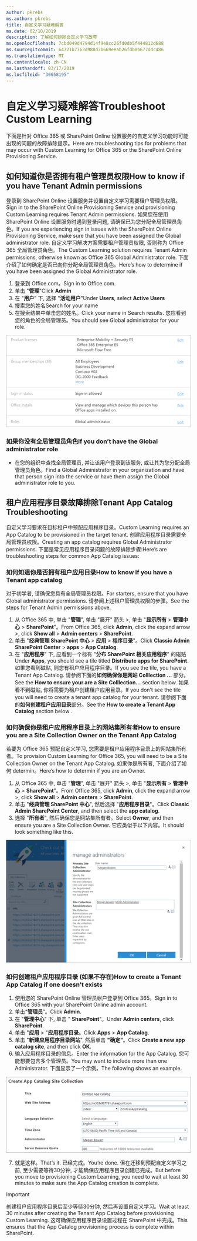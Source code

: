 ```yaml
---
author: pkrebs
ms.author: pkrebs
title: 自定义学习疑难解答
ms.date: 02/10/2019
description: 了解如何排除自定义学习故障
ms.openlocfilehash: 7cbd049d4794d14f9e8cc26fd0db5f444812d688
ms.sourcegitcommit: 64721b7763d988d3b669eeab26fdb8b677ddc486
ms.translationtype: MT
ms.contentlocale: zh-CN
ms.lasthandoff: 03/17/2019
ms.locfileid: "30658195"
---
```

# <a name="troubleshoot-custom-learning"></a><span data-ttu-id="fdca5-103">自定义学习疑难解答</span><span class="sxs-lookup"><span data-stu-id="fdca5-103">Troubleshoot Custom Learning</span></span>

<span data-ttu-id="fdca5-104">下面是针对 Office 365 或 SharePoint Online 设置服务的自定义学习功能时可能出现的问题的故障排除提示。</span><span class="sxs-lookup"><span data-stu-id="fdca5-104">Here are troubleshooting tips for problems that may occur with Custom Learning for Office 365 or the SharePoint Online Provisioning Service.</span></span>

## <a name="how-to-know-if-you-have-tenant-admin-permissions"></a><span data-ttu-id="fdca5-105">如何知道你是否拥有租户管理员权限</span><span class="sxs-lookup"><span data-stu-id="fdca5-105">How to know if you have Tenant Admin permissions</span></span>

<span data-ttu-id="fdca5-106">登录到 SharePoint Online 设置服务并设置自定义学习需要租户管理员权限。</span><span class="sxs-lookup"><span data-stu-id="fdca5-106">Sign in to the SharePoint Online Provisioning Service and provisioning Custom Learning requires Tenant Admin permissions.</span></span> <span data-ttu-id="fdca5-107">如果您在使用 SharePoint Online 设置服务时遇到登录问题, 请确保已为您分配全局管理员角色。</span><span class="sxs-lookup"><span data-stu-id="fdca5-107">If you are experiencing sign in issues with the SharePoint Online Provisioning Service, make sure that you have been assigned the Global administrator role.</span></span> <span data-ttu-id="fdca5-108">自定义学习解决方案需要租户管理员权限, 否则称为 Office 365 全局管理员角色。</span><span class="sxs-lookup"><span data-stu-id="fdca5-108">The Custom Learning solution requires Tenant Admin permissions, otherwise known as Office 365 Global Administrator role.</span></span> <span data-ttu-id="fdca5-109">下面介绍了如何确定是否已向你分配全局管理员角色。</span><span class="sxs-lookup"><span data-stu-id="fdca5-109">Here’s how to determine if you have been assigned the Global Administrator role.</span></span>

1.  <span data-ttu-id="fdca5-110">登录到 Office.com。</span><span class="sxs-lookup"><span data-stu-id="fdca5-110">Sign in to Office.com.</span></span>
2.  <span data-ttu-id="fdca5-111">单击 "**管理**"</span><span class="sxs-lookup"><span data-stu-id="fdca5-111">Click **Admin**</span></span>
3.  <span data-ttu-id="fdca5-112">在 "**用户**" 下, 选择 "**活动用户**"</span><span class="sxs-lookup"><span data-stu-id="fdca5-112">Under **Users**, select **Active Users**</span></span>
4.  <span data-ttu-id="fdca5-113">搜索您的姓名</span><span class="sxs-lookup"><span data-stu-id="fdca5-113">Search for your name</span></span>
5.  <span data-ttu-id="fdca5-114">在搜索结果中单击您的姓名。</span><span class="sxs-lookup"><span data-stu-id="fdca5-114">Click your name in Search results.</span></span> <span data-ttu-id="fdca5-115">您应看到您的角色的全局管理员。</span><span class="sxs-lookup"><span data-stu-id="fdca5-115">You should see Global administrator for your role.</span></span>

![cg-globaladminrole](media/cg-globaladminrole.png)

### <a name="if-you-dont-have-the-global-administrator-role"></a><span data-ttu-id="fdca5-117">如果你没有全局管理员角色</span><span class="sxs-lookup"><span data-stu-id="fdca5-117">If you don’t have the Global administrator role</span></span>
- <span data-ttu-id="fdca5-118">在您的组织中查找全局管理员, 并让该用户登录到该服务, 或让其为您分配全局管理员角色。</span><span class="sxs-lookup"><span data-stu-id="fdca5-118">Find a Global Administrator in your organization and have that person sign into the service or have them assign the Global administrator role to you.</span></span>

## <a name="tenant-app-catalog-troubleshooting"></a><span data-ttu-id="fdca5-119">租户应用程序目录故障排除</span><span class="sxs-lookup"><span data-stu-id="fdca5-119">Tenant App Catalog Troubleshooting</span></span>
<span data-ttu-id="fdca5-120">自定义学习要求在目标租户中预配应用程序目录。</span><span class="sxs-lookup"><span data-stu-id="fdca5-120">Custom Learning requires an App Catalog to be provisioned in the target tenant.</span></span> <span data-ttu-id="fdca5-121">创建应用程序目录需要全局管理员权限。</span><span class="sxs-lookup"><span data-stu-id="fdca5-121">Creating an app catalog requires Global Administrator permissions.</span></span> <span data-ttu-id="fdca5-122">下面是常见应用程序目录问题的故障排除步骤:</span><span class="sxs-lookup"><span data-stu-id="fdca5-122">Here’s are troubleshooting steps for common App Catalog issues:</span></span>

### <a name="how-to-know-if-you-have-a-tenant-app-catalog"></a><span data-ttu-id="fdca5-123">如何知道你是否拥有租户应用目录</span><span class="sxs-lookup"><span data-stu-id="fdca5-123">How to know if you have a Tenant app catalog</span></span> 
<span data-ttu-id="fdca5-124">对于初学者, 请确保您具有全局管理员权限。</span><span class="sxs-lookup"><span data-stu-id="fdca5-124">For starters, ensure that you have Global administrator permissions.</span></span> <span data-ttu-id="fdca5-125">请参阅上述租户管理员权限的步骤。</span><span class="sxs-lookup"><span data-stu-id="fdca5-125">See the steps for Tenant Admin permissions above.</span></span>

1. <span data-ttu-id="fdca5-126">从 Office 365 中, 单击 "**管理**", 单击 "展开" 箭头 >, 单击 "**显示所有** > **管理中心** > **SharePoint**"。</span><span class="sxs-lookup"><span data-stu-id="fdca5-126">From Office 365, click **Admin**, click the expand arrow >, click **Show all** > **Admin centers** > **SharePoint**.</span></span>
2. <span data-ttu-id="fdca5-127">单击 "**经典管理 SharePoint 中心** > **应用** > **程序目录**"。</span><span class="sxs-lookup"><span data-stu-id="fdca5-127">Click **Classic Admin SharePoint Center** > **apps** > **App Catalog**.</span></span>
3. <span data-ttu-id="fdca5-128">在 "**应用程序**" 下, 应看到一个标有 "**分布 SharePoint 相关应用程序**" 的磁贴</span><span class="sxs-lookup"><span data-stu-id="fdca5-128">Under **Apps**, you should see a tile titled **Distribute apps for SharePoint**.</span></span> <span data-ttu-id="fdca5-129">如果您看到磁贴, 则您有租户应用程序目录。</span><span class="sxs-lookup"><span data-stu-id="fdca5-129">If you see the tile, you have a Tenant App Catalog.</span></span> <span data-ttu-id="fdca5-130">请参阅下面的**如何确保你是网站 Colllection ...** 部分。</span><span class="sxs-lookup"><span data-stu-id="fdca5-130">See the **How to ensure your are a Site Colllection...** section below.</span></span> <span data-ttu-id="fdca5-131">如果看不到磁贴, 你将需要为租户创建租户应用目录。</span><span class="sxs-lookup"><span data-stu-id="fdca5-131">If you don’t see the tile you will need to create a tenant app catalog for your tenant.</span></span> <span data-ttu-id="fdca5-132">请参阅下面的**如何创建租户应用目录**部分。</span><span class="sxs-lookup"><span data-stu-id="fdca5-132">See the **How to create a Tenant App Catalog** section below .</span></span>

### <a name="how-to-ensure-you-are-a-site-collection-owner-on-the-tenant-app-catalog"></a><span data-ttu-id="fdca5-133">如何确保你是租户应用程序目录上的网站集所有者</span><span class="sxs-lookup"><span data-stu-id="fdca5-133">How to ensure you are a Site Collection Owner on the Tenant App Catalog</span></span> 
<span data-ttu-id="fdca5-134">若要为 Office 365 预配自定义学习, 您需要是租户应用程序目录上的网站集所有者。</span><span class="sxs-lookup"><span data-stu-id="fdca5-134">To provision Custom Learning for Office 365, you will need to be a Site Collection Owner on the Tenant App Catalog.</span></span> <span data-ttu-id="fdca5-135">如果你是所有者, 下面介绍了如何 determin。</span><span class="sxs-lookup"><span data-stu-id="fdca5-135">Here’s how to determin if you are an Owner.</span></span>

1. <span data-ttu-id="fdca5-136">从 Office 365 中, 单击 "**管理**", 单击 "展开" 箭头 >, 单击 "**显示所有** > **管理中心** > **SharePoint**"。</span><span class="sxs-lookup"><span data-stu-id="fdca5-136">From Office 365, click **Admin**, click the expand arrow >, click **Show all** > **Admin centers** > **SharePoint**.</span></span>
2. <span data-ttu-id="fdca5-137">单击 "**经典管理 SharePoint 中心**", 然后选择 "**应用程序目录**"。</span><span class="sxs-lookup"><span data-stu-id="fdca5-137">Click **Classic Admin SharePoint Center**, and then select the **app catalog**.</span></span>
3. <span data-ttu-id="fdca5-138">选择 "**所有者**", 然后确保您是网站集所有者。</span><span class="sxs-lookup"><span data-stu-id="fdca5-138">Select **Owner**, and then ensure you are a Site Collection Owner.</span></span> <span data-ttu-id="fdca5-139">它应类似于以下内容。</span><span class="sxs-lookup"><span data-stu-id="fdca5-139">It should look something like this.</span></span>
 
![cg-sitecollectionowner](media/cg-sitecollectionowner.png)

### <a name="how-to-create-a-tenant-app-catalog-if-one-doesnt-exists"></a><span data-ttu-id="fdca5-141">如何创建租户应用程序目录 (如果不存在)</span><span class="sxs-lookup"><span data-stu-id="fdca5-141">How to create a Tenant App Catalog if one doesn’t exists</span></span> 
1. <span data-ttu-id="fdca5-142">使用您的 SharePoint Online 管理员帐户登录到 Office 365。</span><span class="sxs-lookup"><span data-stu-id="fdca5-142">Sign in to Office 365 with your SharePoint Online admin account.</span></span>
2. <span data-ttu-id="fdca5-143">单击“**管理员**”。</span><span class="sxs-lookup"><span data-stu-id="fdca5-143">Click **Admin**.</span></span>
3. <span data-ttu-id="fdca5-144">在 "**管理中心**" 下, 单击 " **SharePoint**"。</span><span class="sxs-lookup"><span data-stu-id="fdca5-144">Under **Admin centers**, click **SharePoint**.</span></span> 
4. <span data-ttu-id="fdca5-145">单击 "**应用** > "**应用程序目录**。</span><span class="sxs-lookup"><span data-stu-id="fdca5-145">Click **Apps** > **App Catalog**.</span></span>
5. <span data-ttu-id="fdca5-146">单击 "**新建应用程序目录网站**", 然后单击 **"确定"**。</span><span class="sxs-lookup"><span data-stu-id="fdca5-146">Click **Create a new app catalog site**, and then click **OK**.</span></span> 
6.  <span data-ttu-id="fdca5-147">输入应用程序目录的信息。</span><span class="sxs-lookup"><span data-stu-id="fdca5-147">Enter the information for the App Catalog.</span></span> <span data-ttu-id="fdca5-148">您可能想要包含多个管理员。</span><span class="sxs-lookup"><span data-stu-id="fdca5-148">You may want to include more than one Administrator.</span></span> <span data-ttu-id="fdca5-149">下面显示了一个示例。</span><span class="sxs-lookup"><span data-stu-id="fdca5-149">The following shows an example.</span></span>  

![cg-appcatalogfinish](media/cg-appcatalogfinish.png)

7.  <span data-ttu-id="fdca5-151">就是这样。</span><span class="sxs-lookup"><span data-stu-id="fdca5-151">That’s it.</span></span> <span data-ttu-id="fdca5-152">已经完成。</span><span class="sxs-lookup"><span data-stu-id="fdca5-152">You’re done.</span></span> <span data-ttu-id="fdca5-153">但在迁移到预配自定义学习之前, 至少需要等待30分钟, 才能确保应用程序目录创建已完成。</span><span class="sxs-lookup"><span data-stu-id="fdca5-153">But before you move to provisioning Custom Learning, you need to wait at least 30 minutes to make sure the App Catalog creation is complete.</span></span> 

> [!IMPORTANT]
> <span data-ttu-id="fdca5-154">创建租户应用程序目录后至少等待30分钟, 然后再设置自定义学习。</span><span class="sxs-lookup"><span data-stu-id="fdca5-154">Wait at least 30 minutes after creating the Tenant App Catalog before provisioning Custom Learning.</span></span> <span data-ttu-id="fdca5-155">这可确保应用程序目录设置过程在 SharePoint 中完成。</span><span class="sxs-lookup"><span data-stu-id="fdca5-155">This ensures that the App Catalog provisioning process is complete within SharePoint.</span></span> 